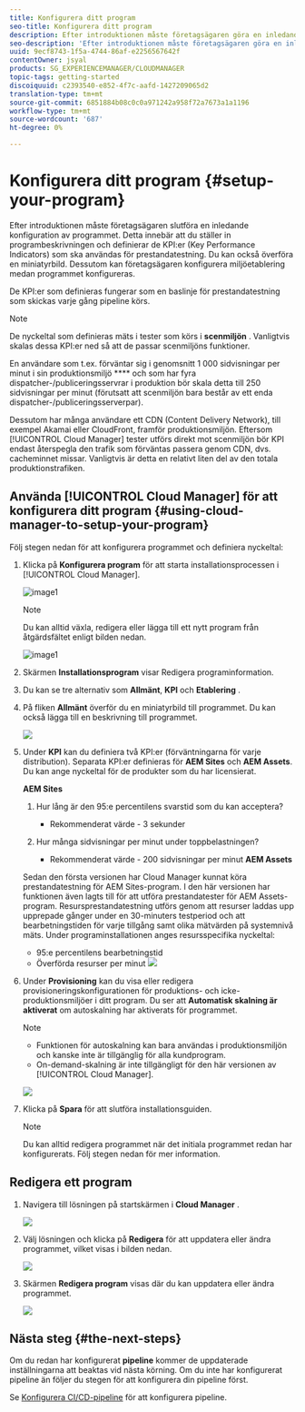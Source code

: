 ```yaml
---
title: Konfigurera ditt program
seo-title: Konfigurera ditt program
description: Efter introduktionen måste företagsägaren göra en inledande konfiguration av programmet.
seo-description: 'Efter introduktionen måste företagsägaren göra en inledande konfiguration av Adobe AEM Cloud Manager. Detta innebär att ange programbeskrivningen och definiera de nyckeltal som ska användas för prestandatestning. '
uuid: 9ecf8743-1f5a-4744-86af-e2256567642f
contentOwner: jsyal
products: SG_EXPERIENCEMANAGER/CLOUDMANAGER
topic-tags: getting-started
discoiquuid: c2393540-e852-4f7c-aafd-1427209065d2
translation-type: tm+mt
source-git-commit: 6851884b08c0c0a971242a958f72a7673a1a1196
workflow-type: tm+mt
source-wordcount: '687'
ht-degree: 0%

---
```



# Konfigurera ditt program {#setup-your-program}

Efter introduktionen måste företagsägaren slutföra en inledande konfiguration av programmet. Detta innebär att du ställer in programbeskrivningen och definierar de KPI:er (Key Performance Indicators) som ska användas för prestandatestning. Du kan också överföra en miniatyrbild. Dessutom kan företagsägaren konfigurera miljöetablering medan programmet konfigureras.

De KPI:er som definieras fungerar som en baslinje för prestandatestning som skickas varje gång pipeline körs.

>[!NOTE]
>
>De nyckeltal som definieras mäts i tester som körs i **scenmiljön** . Vanligtvis skalas dessa KPI:er ned så att de passar scenmiljöns funktioner.
>
>En användare som t.ex. förväntar sig i genomsnitt 1 000 sidvisningar per minut i sin produktionsmiljö **** och som har fyra dispatcher-/publiceringsservrar i produktion bör skala detta till 250 sidvisningar per minut (förutsatt att scenmiljön bara består av ett enda dispatcher-/publiceringsserverpar).
>
>Dessutom har många användare ett CDN (Content Delivery Network), till exempel Akamai eller CloudFront, framför produktionsmiljön. Eftersom [!UICONTROL Cloud Manager] tester utförs direkt mot scenmiljön bör KPI endast återspegla den trafik som förväntas passera genom CDN, dvs. cacheminnet missar. Vanligtvis är detta en relativt liten del av den totala produktionstrafiken.

## Använda [!UICONTROL Cloud Manager] för att konfigurera ditt program {#using-cloud-manager-to-setup-your-program}

Följ stegen nedan för att konfigurera programmet och definiera nyckeltal:

1. Klicka på **Konfigurera program** för att starta installationsprocessen i [!UICONTROL Cloud Manager].

   ![image1](assets/set-up-program/setup1.png)

   >[!NOTE]
   > Du kan alltid växla, redigera eller lägga till ett nytt program från åtgärdsfältet enligt bilden nedan.

   ![image1](assets/set-up-program/setup2.png)


1. Skärmen **Installationsprogram** visar Redigera programinformation.

1. Du kan se tre alternativ som **Allmänt**, **KPI** och **Etablering** .

1. På fliken **Allmänt** överför du en miniatyrbild till programmet. Du kan också lägga till en beskrivning till programmet.

   ![](assets/Setup_Program-General.png)

1. Under **KPI** kan du definiera två KPI:er (förväntningarna för varje distribution). Separata KPI:er definieras för **AEM Sites** och **AEM Assets**. Du kan ange nyckeltal för de produkter som du har licensierat.

   **AEM Sites**

   1. Hur lång är den 95:e percentilens svarstid som du kan acceptera?

      * Rekommenderat värde - 3 sekunder
   1. Hur många sidvisningar per minut under toppbelastningen?

      * Rekommenderat värde - 200 sidvisningar per minut
   **AEM Assets**

   Sedan den första versionen har Cloud Manager kunnat köra prestandatestning för AEM Sites-program. I den här versionen har funktionen även lagts till för att utföra prestandatester för AEM Assets-program. Resursprestandatestning utförs genom att resurser laddas upp upprepade gånger under en 30-minuters testperiod och att bearbetningstiden för varje tillgång samt olika mätvärden på systemnivå mäts.
Under programinstallationen anges resursspecifika nyckeltal:

   * 95:e percentilens bearbetningstid
   * Överförda resurser per minut
   ![](assets/Setup_Program-KPIs.png)

1. Under **Provisioning** kan du visa eller redigera provisioneringskonfigurationen för produktions- och icke-produktionsmiljöer i ditt program. Du ser att **Automatisk skalning är aktiverat** om autoskalning har aktiverats för programmet.

   >[!NOTE]
   >
   >* Funktionen för autoskalning kan bara användas i produktionsmiljön och kanske inte är tillgänglig för alla kundprogram.
   >* On-demand-skalning är inte tillgängligt för den här versionen av [!UICONTROL Cloud Manager].


   ![](assets/Setup_Program-Provisioning.png)

1. Klicka på **Spara** för att slutföra installationsguiden.

   >[!NOTE]
   >
   >Du kan alltid redigera programmet när det initiala programmet redan har konfigurerats. Följ stegen nedan för mer information.

## Redigera ett program

1. Navigera till lösningen på startskärmen i **Cloud Manager** .

   ![](assets/SetUpProgram5.png)

1. Välj lösningen och klicka på **Redigera** för att uppdatera eller ändra programmet, vilket visas i bilden nedan.

   ![](assets/SetUpProgram6.png)

1. Skärmen **Redigera program** visas där du kan uppdatera eller ändra programmet.

   ![](assets/Editing_Program-screen3.png)

## Nästa steg {#the-next-steps}

Om du redan har konfigurerat **pipeline** kommer de uppdaterade inställningarna att beaktas vid nästa körning. Om du inte har konfigurerat pipeline än följer du stegen för att konfigurera din pipeline först.

Se [Konfigurera CI/CD-pipeline](https://helpx.adobe.com/experience-manager/cloud-manager/using/configuring-pipeline.html) för att konfigurera pipeline.
